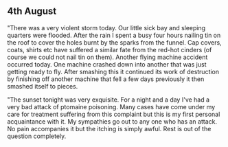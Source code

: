 ## 4th August

"There was a very violent storm today. Our little sick bay and sleeping quarters were flooded. After the rain I spent a busy four hours nailing tin on the roof to cover the holes burnt by the sparks from the funnel. Cap covers, coats, shirts etc have suffered a similar fate from the red-hot cinders (of course we could not nail tin on them). Another flying machine accident occurred today. One machine crashed down into another that was just getting ready to fly. After smashing this it continued its work of destruction by finishing off another machine that fell a few days previously it then smashed itself to pieces.

"The sunset tonight was very exquisite. For a night and a day I've had a very bad attack of ptomaine poisoning. Many cases have come under my care for treatment suffering from this complaint but this is my first personal acquaintance with it. My sympathies go out to any one who has an attack. No pain accompanies it but the itching is simply awful. Rest is out of the question completely.